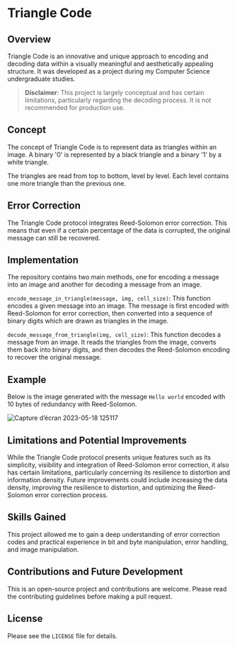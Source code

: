 # Triangle Code

## Overview

Triangle Code is an innovative and unique approach to encoding and decoding data within a visually meaningful and aesthetically appealing structure. It was developed as a project during my Computer Science undergraduate studies.

> **Disclaimer**: This project is largely conceptual and has certain limitations, particularly regarding the decoding process. It is not recommended for production use.

## Concept

The concept of Triangle Code is to represent data as triangles within an image. A binary '0' is represented by a black triangle and a binary '1' by a white triangle. 

The triangles are read from top to bottom, level by level. Each level contains one more triangle than the previous one. 

## Error Correction

The Triangle Code protocol integrates Reed-Solomon error correction. This means that even if a certain percentage of the data is corrupted, the original message can still be recovered. 

## Implementation

The repository contains two main methods, one for encoding a message into an image and another for decoding a message from an image.

`encode_message_in_triangle(message, img, cell_size)`: This function encodes a given message into an image. The message is first encoded with Reed-Solomon for error correction, then converted into a sequence of binary digits which are drawn as triangles in the image.

`decode_message_from_triangle(img, cell_size)`: This function decodes a message from an image. It reads the triangles from the image, converts them back into binary digits, and then decodes the Reed-Solomon encoding to recover the original message.

## Example

Below is the image generated with the message `Hello world` encoded with 10 bytes of redundancy with Reed-Solomon.

![Capture d’écran 2023-05-18 125117](https://github.com/ElRapt/trianglecode/assets/102360910/d873d66c-e402-499c-a508-b7266ebd49e8)


## Limitations and Potential Improvements

While the Triangle Code protocol presents unique features such as its simplicity, visibility and integration of Reed-Solomon error correction, it also has certain limitations, particularly concerning its resilience to distortion and information density. Future improvements could include increasing the data density, improving the resilience to distortion, and optimizing the Reed-Solomon error correction process.

## Skills Gained

This project allowed me to gain a deep understanding of error correction codes and practical experience in bit and byte manipulation, error handling, and image manipulation.

## Contributions and Future Development

This is an open-source project and contributions are welcome. Please read the contributing guidelines before making a pull request.

## License

Please see the `LICENSE` file for details.



